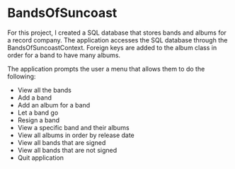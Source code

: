 # BandsOfSuncoast

For this project, I created a SQL database that stores bands and albums for a record company. The application accesses the SQL database through the BandsOfSuncoastContext. Foreign keys are added to the album class in order for a band to have many albums.

The application prompts the user a menu that allows them to do the following:

- View all the bands
- Add a band
- Add an album for a band
- Let a band go
- Resign a band
- View a specific band and their albums
- View all albums in order by release date
- View all bands that are signed
- View all bands that are not signed
- Quit application
